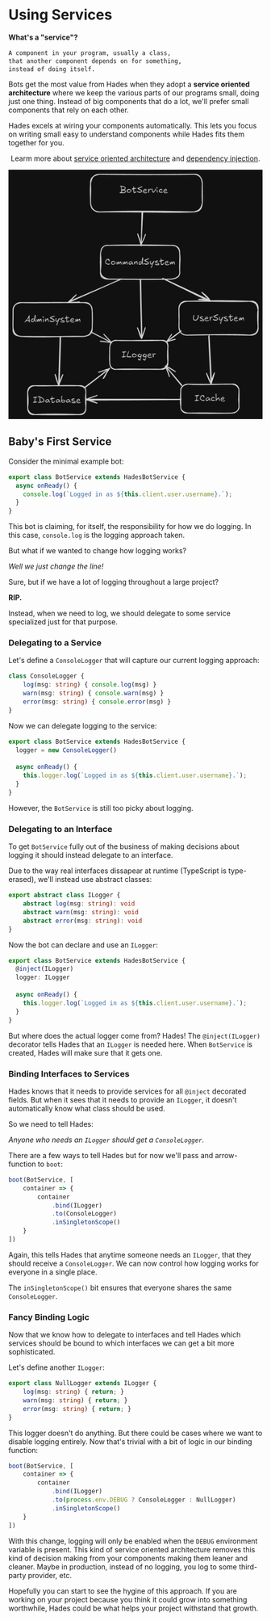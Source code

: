 # Using Services

**What's a "service"?**

    A component in your program, usually a class, 
    that another component depends on for something, 
    instead of doing itself.

Bots get the most value from Hades when they adopt a **service oriented architecture** where we keep the various parts of our programs small, doing just one thing. Instead of big components that do a lot, we'll prefer small components that rely on each other.

Hades excels at wiring your components automatically. This lets you focus on writing small easy to understand components while Hades fits them together for you.

<center>

Learm more about [service oriented architecture](/docs/guides/solid-code) and [dependency injection](/docs/guides/di).

![services](./services.png)

</center>

## Baby's First Service

Consider the minimal example bot:

```ts
export class BotService extends HadesBotService {
  async onReady() {
    console.log(`Logged in as ${this.client.user.username}.`);
  }
}
```

This bot is claiming, for itself, the responsibility for how we do logging. In this case, `console.log` is the logging approach taken.

But what if we wanted to change how logging works?

*Well we just change the line!*

Sure, but if we have a lot of logging throughout a large project?

**RIP.**

Instead, when we need to log, we should delegate to some service specialized just for that purpose.

### Delegating to a Service

Let's define a `ConsoleLogger` that will capture our current logging approach:

```ts
class ConsoleLogger {
    log(msg: string) { console.log(msg) }
    warn(msg: string) { console.warn(msg) }
    error(msg: string) { console.error(msg) }
}
```

Now we can delegate logging to the service:

```ts
export class BotService extends HadesBotService {
  logger = new ConsoleLogger()

  async onReady() {
    this.logger.log(`Logged in as ${this.client.user.username}.`);
  }
}
```

However, the `BotService` is still too picky about logging.

### Delegating to an Interface

To get `BotService` fully out of the business of making decisions about logging it should instead delegate to an interface.

Due to the way real interfaces dissapear at runtime (TypeScript is type-erased), we'll instead use abstract classes:

```ts
export abstract class ILogger {
    abstract log(msg: string): void
    abstract warn(msg: string): void
    abstract error(msg: string): void
}
```

Now the bot can declare and use an `ILogger`:

```ts
export class BotService extends HadesBotService {
  @inject(ILogger)
  logger: ILogger

  async onReady() {
    this.logger.log(`Logged in as ${this.client.user.username}.`);
  }
}
```

But where does the actual logger come from? Hades! The `@inject(ILogger)` decorator tells Hades that an `ILogger` is needed here. When `BotService` is created, Hades will make sure that it gets one.

### Binding Interfaces to Services

Hades knows that it needs to provide services for all `@inject` decorated fields. But when it sees that it needs to provide an `ILogger`, it doesn't automatically know what class should be used.

So we need to tell Hades:

*Anyone who needs an `ILogger` should get a `ConsoleLogger`.*

There are a few ways to tell Hades but for now we'll pass and arrow-function to `boot`:

```ts
boot(BotService, [
    container => {
        container
            .bind(ILogger)
            .to(ConsoleLogger)
            .inSingletonScope()
    }
])
```

Again, this tells Hades that anytime someone needs an `ILogger`, that they should receive a `ConsoleLogger`. We can now control how logging works for everyone in a single place.

The `inSingletonScope()` bit ensures that everyone shares the same `ConsoleLogger`.

### Fancy Binding Logic

Now that we know how to delegate to interfaces and tell Hades which services should be bound to which interfaces we can get a bit more sophisticated.

Let's define another `ILogger`:

```ts
export class NullLogger extends ILogger {
    log(msg: string) { return; }
    warn(msg: string) { return; }
    error(msg: string) { return; }
}
```

This logger doesn't do anything. But there could be cases where we want to disable logging entirely. Now that's trivial with a bit of logic in our binding function:

```ts
boot(BotService, [
    container => {
        container
            .bind(ILogger)
            .to(process.env.DEBUG ? ConsoleLogger : NullLogger)
            .inSingletonScope()
    }
])
```

With this change, logging will only be enabled when the `DEBUG` environment variable is present. This kind of service oriented architecture removes this kind of decision making from your components making them leaner and cleaner. Maybe in production, instead of no logging, you log to some third-party provider, etc.

Hopefully you can start to see the hygine of this approach. If you are working on your project because you think it could grow into something worthwhile, Hades could be what helps your project withstand that growth.